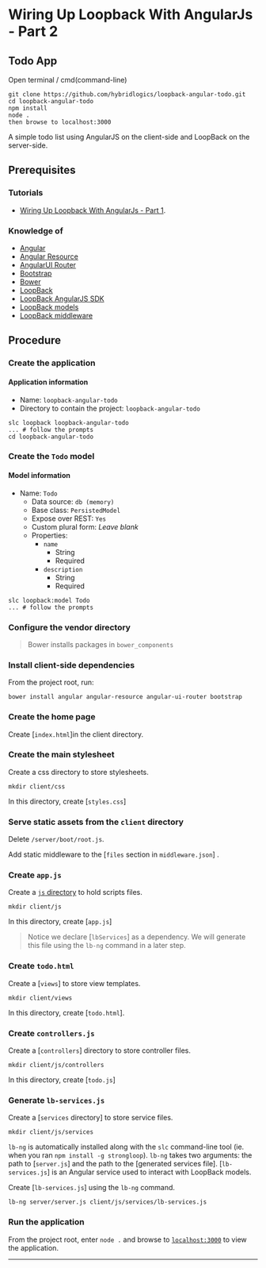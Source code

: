 # Wiring Up Loopback With AngularJs - Part 2

## Todo App

Open terminal / cmd(command-line)

```
git clone https://github.com/hybridlogics/loopback-angular-todo.git
cd loopback-angular-todo
npm install
node . 
then browse to localhost:3000
```

A simple todo list using AngularJS on the client-side and LoopBack on the
server-side.

## Prerequisites

### Tutorials

- [Wiring Up Loopback With AngularJs - Part 1](https://github.com/hybridlogics/loopback-angular-setup).

### Knowledge of

- [Angular](https://angularjs.org/)
- [Angular Resource](https://docs.angularjs.org/api/ngResource/service/$resource)
- [AngularUI Router](https://github.com/angular-ui/ui-router)
- [Bootstrap](http://getbootstrap.com/)
- [Bower](http://bower.io/)
- [LoopBack](http://loopback.io/)
- [LoopBack AngularJS SDK](http://loopback.io/doc/en/lb2/AngularJS-JavaScript-SDK.html)
- [LoopBack models](http://loopback.io/doc/en/lb2/Defining-models.html)
- [LoopBack middleware](http://loopback.io/doc/en/lb2/Defining-middleware.html)

## Procedure

### Create the application

#### Application information

- Name: `loopback-angular-todo`
- Directory to contain the project: `loopback-angular-todo`

```
slc loopback loopback-angular-todo
... # follow the prompts
cd loopback-angular-todo
```

### Create the `Todo` model

#### Model information

- Name: `Todo`
  - Data source: `db (memory)`
  - Base class: `PersistedModel`
  - Expose over REST: `Yes`
  - Custom plural form: *Leave blank*
  - Properties:
    - `name`
      - String
      - Required
    - `description`
      - String
      - Required

```
slc loopback:model Todo
... # follow the prompts
```

### Configure the vendor directory


>Bower installs packages in `bower_components` 

### Install client-side dependencies

From the project root, run:

```
bower install angular angular-resource angular-ui-router bootstrap
```

### Create the home page

Create [`index.html`]in the client directory.

### Create the main stylesheet

Create a css directory to store stylesheets.

```
mkdir client/css
```

In this directory, create [`styles.css`]

### Serve static assets from the `client` directory

Delete `/server/boot/root.js`.

Add static middleware to the [`files` section in `middleware.json`]
.

### Create `app.js`

Create a [`js` directory](https://github.com/strongloop/loopback-example-angular/blob/master/client/js) to hold scripts files.

```
mkdir client/js
```

In this directory, create [`app.js`]

>Notice we declare [`lbServices`] as a dependency. We
will generate this file using the `lb-ng` command in a later step.

### Create `todo.html`

Create a [`views`] to store view templates.

```
mkdir client/views
```

In this directory, create [`todo.html`].

### Create `controllers.js`

Create a [`controllers`]  directory to store controller
files.

```
mkdir client/js/controllers
```

In this directory, create [`todo.js`]

### Generate `lb-services.js`

Create a [`services` directory] to store service files.

```
mkdir client/js/services
```

`lb-ng` is automatically installed along with the `slc` command-line tool (ie.
when you ran `npm install -g strongloop`). `lb-ng` takes two arguments: the
path to [`server.js`] and the path
to the [generated services file].
[`lb-services.js`] is an Angular service
used to interact with LoopBack models.

Create [`lb-services.js`]  using the `lb-ng`
command.

```
lb-ng server/server.js client/js/services/lb-services.js
```

### Run the application

From the project root, enter `node .` and browse to [`localhost:3000`](http://localhost:3000)
to view the application.

---


